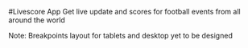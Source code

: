 #Livescore App
Get live update and scores for football events from all around the world

Note: Breakpoints layout for tablets and desktop yet to be designed
